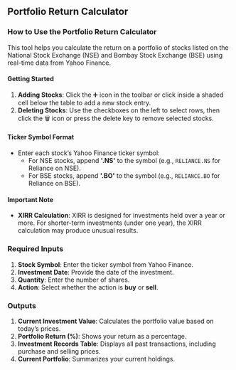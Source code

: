 ## Portfolio Return Calculator 

### How to Use the Portfolio Return Calculator

This tool helps you calculate the return on a portfolio of stocks listed on the National Stock Exchange (NSE) and Bombay Stock Exchange (BSE) using real-time data from Yahoo Finance.

#### Getting Started

1. **Adding Stocks**: Click the ➕ icon in the toolbar or click inside a shaded cell below the table to add a new stock entry.
2. **Deleting Stocks**: Use the checkboxes on the left to select rows, then click the 🗑️ icon or press the delete key to remove selected stocks.

#### Ticker Symbol Format

- Enter each stock’s Yahoo Finance ticker symbol:
    - For NSE stocks, append **'.NS'** to the symbol (e.g., `RELIANCE.NS` for Reliance on NSE).
    - For BSE stocks, append **'.BO'** to the symbol (e.g., `RELIANCE.BO` for Reliance on BSE).

#### Important Note

- **XIRR Calculation**: XIRR is designed for investments held over a year or more. For shorter-term investments (under one year), the XIRR calculation may produce unusual results.

### Required Inputs

1. **Stock Symbol**: Enter the ticker symbol from Yahoo Finance.
2. **Investment Date**: Provide the date of the investment.
3. **Quantity**: Enter the number of shares.
4. **Action**: Select whether the action is **buy** or **sell**.

### Outputs

1. **Current Investment Value**: Calculates the portfolio value based on today’s prices.
2. **Portfolio Return (%)**: Shows your return as a percentage.
3. **Investment Records Table**: Displays all past transactions, including purchase and selling prices.
4. **Current Portfolio**: Summarizes your current holdings.